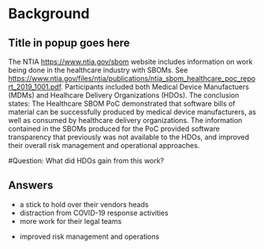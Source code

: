 # Background
## Title in popup goes here
The NTIA https://www.ntia.gov/sbom website
includes information on work being done in the
healthcare industry with SBOMs.
See https://www.ntia.gov/files/ntia/publications/ntia_sbom_healthcare_poc_report_2019_1001.pdf.
Participants included both Medical Device Manufactuers (MDMs)
and Healhcare Delivery Organizations (HDOs).
The conclusion states:
The Healthcare SBOM PoC demonstrated that
software bills of material can be successfully produced
by medical device manufacturers,
as well as consumed by healthcare delivery organizations.
The information contained in the SBOMs
produced for the PoC provided software transparency that
previously was not available to the HDOs,
and improved their overall risk management and operational
approaches.

#Question:
What did HDOs gain from this work?

## Answers
- a stick to hold over their vendors heads
- distraction from COVID-19 response activities
- more work for their legal teams
* improved risk management and operations
